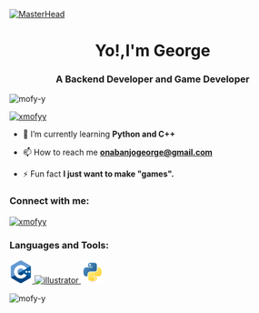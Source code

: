 [![MasterHead](https://th.bing.com/th/id/R.837f3ecf23758d2b4b31032dcbcd34bf?rik=RXsUtx6Tyi%2fE1w&pid=ImgRaw&r=0)](https://github.com/Mofy-y)
<h1 align="center">Yo!,I'm George</h1>
<h3 align="center">A Backend Developer and Game Developer</h3>

<p align="left"> <img src="https://komarev.com/ghpvc/?username=mofy-y&label=Profile%20views&color=0e75b6&style=flat" alt="mofy-y" /> </p>

<p align="left"> <a href="https://twitter.com/xmofyy" target="blank"><img src="https://img.shields.io/twitter/follow/xmofyy?logo=twitter&style=for-the-badge" alt="xmofyy" /></a> </p>

- 🌱 I’m currently learning **Python and C++**

- 📫 How to reach me **onabanjogeorge@gmail.com**

- ⚡ Fun fact **I just want to make "games".**

<h3 align="left">Connect with me:</h3>
<p align="left">
<a href="https://twitter.com/xmofyy" target="blank"><img align="center" src="https://raw.githubusercontent.com/rahuldkjain/github-profile-readme-generator/master/src/images/icons/Social/twitter.svg" alt="xmofyy" height="30" width="40" /></a>
</p>

<h3 align="left">Languages and Tools:</h3>
<p align="left"> <a href="https://www.w3schools.com/cpp/" target="_blank" rel="noreferrer"> <img src="https://raw.githubusercontent.com/devicons/devicon/master/icons/cplusplus/cplusplus-original.svg" alt="cplusplus" width="40" height="40"/> </a> <a href="https://www.adobe.com/in/products/illustrator.html" target="_blank" rel="noreferrer"> <img src="https://www.vectorlogo.zone/logos/adobe_illustrator/adobe_illustrator-icon.svg" alt="illustrator" width="40" height="40"/> </a> <a href="https://www.python.org" target="_blank" rel="noreferrer"> <img src="https://raw.githubusercontent.com/devicons/devicon/master/icons/python/python-original.svg" alt="python" width="40" height="40"/> </a> </p>

<p><img align="center" src="https://github-readme-stats.vercel.app/api/top-langs?username=mofy-y&show_icons=true&locale=en&layout=compact" alt="mofy-y" /></p>
